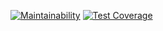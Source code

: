 [![Maintainability](https://api.codeclimate.com/v1/badges/1f7c24e3c35b90ec4427/maintainability)](https://codeclimate.com/github/bladebhs/top_contributors/maintainability) [![Test Coverage](https://api.codeclimate.com/v1/badges/1f7c24e3c35b90ec4427/test_coverage)](https://codeclimate.com/github/bladebhs/top_contributors/test_coverage)
